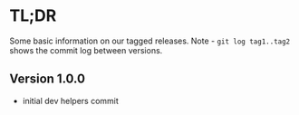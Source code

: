 # TL;DR

Some basic information on our tagged releases.
Note - `git log tag1..tag2` shows the commit log between versions.

## Version 1.0.0

* initial dev helpers commit

